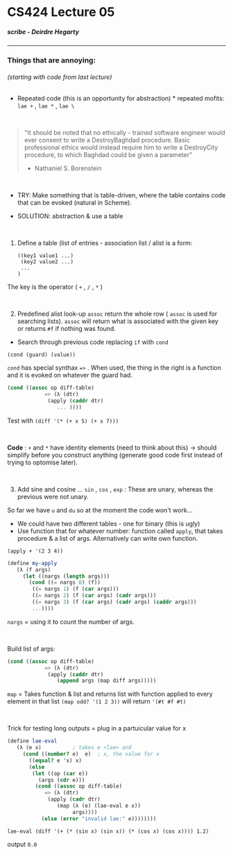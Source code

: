 # CS424  Lecture 05
##### scribe - Deirdre Hegarty

---

### Things that are annoying:
###### (starting with code from last lecture)

- Repeated code (this is an opportunity for abstraction)
	  * repeated mofits: `lae +` , `lae *` , `lae \`

<br/>

>
> "It should be noted that no ethically - trained software engineer would ever consent to write a DestroyBaghdad procedure. Basic professional ethics would instead require him to write a DestroyCity procedure, to which Baghdad could be given a parameter"
> -  Nathaniel S. Borenstein
>

<br/>

- TRY: Make something that is table-driven, where the table contains code that can be evoked (natural in Scheme).

- SOLUTION: abstraction & use a table

<br/>

  1. Define a table (list of entries - association list / alist is a form:
	  ```
	  ((key1 value1 ...)
	   (key2 value2 ...)
	   ...
	  )
	  ```
The key is the operator ( `+` , `/` , `*` )

<br/>

  2. Predefined alist look-up `assoc` return the whole row ( `assoc` is used for searching lists). `assoc` will return what is associated with the given key or returns `#f` if nothing was found.

- Search through previous code replacing `if` with `cond` 

`(cond (guard) (value))`

`cond` has special synthax `=>` . When used, the thing in the right is a function and it is evoked on whatever the guard had.

```scheme
(cond ((assoc op diff-table)
		    => (λ (dtr)
			 (apply (caddr dtr)
				... ))))
```


Test with `(diff '(* (+ x 5) (+ x 7)))`

<br/>

**Code** : `+` and `*` have identity elements (need to think about this) -> should simplify before you construct anything (generate good code first instead of trying to optomise later).

<br/>


  3. Add sine and cosine ... `sin` , `cos` , `exp` : These are unary, whereas the previous were not unary.

So far we have `u` and `du` so at the moment the code won't work...
  * We could have two different tables - one for binary (this is ugly)
  * Use function that for whatever number: function called `apply`, that takes procedure & a list of args. Alternatively can write own function.

`(apply + '(2 3 4))`


```scheme
(define my-apply
   (λ (f args)
     (let ((nargs (length args)))
       (cond ((= nargs 0) (f))
 	    ((= nargs 1) (f (car args)))
 	    ((= nargs 2) (f (car args) (cadr args)))
 	    ((= nargs 3) (f (car args) (cadr args) (caddr args)))
 	    ...))))
```

`nargs` = using it to count the number of args.


<br/>

Build list of args:
```scheme
(cond ((assoc op diff-table)
		    => (λ (dtr)
			 (apply (caddr dtr)
				(append args (map diff args)))))
```


`map` = Takes function & list and returns list with function applied to every element in that list
`(map odd? '(1 2 3))` will return `'(#t #f #t)`


<br/>

Trick for testing long outputs = plug in a partuicular value for x

```scheme
(define lae-eval
   (λ (e x)			 ; takes e <lae> and
     (cond ((number? e)  e)	 ; x, the value for x
	   ((equal? e 'x) x)
	   (else
	    (let ((op (car e))
		  (args (cdr e)))
	     (cond ((assoc op diff-table)
		    => (λ (dtr)
			 (apply (cadr dtr)
				(map (λ (e) (lae-eval e x))
				     args))))
		   (else (error "invalid lae:" e))))))))
```


`lae-eval (diff '(+ (* (sin x) (sin x)) (* (cos x) (cos x)))) 1.2)`

output `0.0`

<br/>


